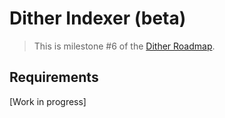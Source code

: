 # Dither Indexer (beta)

> This is milestone #6 of the [Dither Roadmap](./roadmap.md).

## Requirements

[Work in progress]
